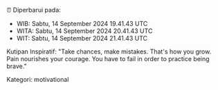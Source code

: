 ⏰ Diperbarui pada:
- WIB: Sabtu, 14 September 2024 19.41.43 UTC
- WITA: Sabtu, 14 September 2024 20.41.43 UTC
- WIT: Sabtu, 14 September 2024 21.41.43 UTC

Kutipan Inspiratif:
"Take chances, make mistakes. That's how you grow. Pain nourishes your courage. You have to fail in order to practice being brave."


Kategori: motivational

